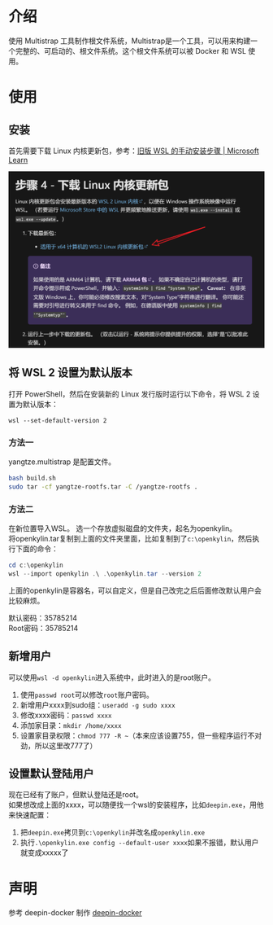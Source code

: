 # 介绍

使用 Multistrap 工具制作根文件系统，Multistrap是一个工具，可以用来构建一个完整的、可启动的、根文件系统。这个根文件系统可以被 Docker 和 WSL 使用。


# 使用

## 安装

首先需要下载 Linux 内核更新包，参考：[旧版 WSL 的手动安装步骤 | Microsoft Learn](https://learn.microsoft.com/zh-cn/windows/wsl/install-manual#step-4---download-the-linux-kernel-update-package) 

![1696769473237](README.assets/1696769473237.png)

## 将 WSL 2 设置为默认版本

打开 PowerShell，然后在安装新的 Linux 发行版时运行以下命令，将 WSL 2 设置为默认版本：

```
wsl --set-default-version 2
```

### 方法一
yangtze.multistrap 是配置文件。

```bash
bash build.sh
sudo tar -cf yangtze-rootfs.tar -C /yangtze-rootfs .
```

### 方法二

在新位置导入WSL。
选一个存放虚拟磁盘的文件夹，起名为openkylin。  
将openkylin.tar复制到上面的文件夹里面，比如复制到了`c:\openkylin`，然后执行下面的命令：
```powershell
cd c:\openkylin
wsl --import openkylin .\ .\openkylin.tar --version 2
```
上面的openkylin是容器名，可以自定义，但是自己改完之后后面修改默认用户会比较麻烦。    

默认密码：35785214  
Root密码：35785214

## 新增用户
可以使用`wsl -d openkylin`进入系统中，此时进入的是root账户。  
1. 使用`passwd root`可以修改`root`账户密码。    
2. 新增用户xxxx到sudo组：`useradd -g sudo xxxx`
3. 修改xxxx密码：`passwd xxxx`
4. 添加家目录：`mkdir /home/xxxx`
5. 设置家目录权限：`chmod 777 -R ~`（本来应该设置755，但一些程序运行不对劲，所以这里改777了）

## 设置默认登陆用户
现在已经有了账户，但默认登陆还是root。  
如果想改成上面的xxxx，可以随便找一个wsl的安装程序，比如`deepin.exe`，用他来快速配置：
1. 把`deepin.exe`拷贝到`c:\openkylin`并改名成`openkylin.exe`
2. 执行`.\openkylin.exe config --default-user xxxx`如果不报错，默认用户就变成xxxxx了


# 声明

参考 deepin-docker 制作
[deepin-docker](https://github.com/BLumia/deepin-docker)
